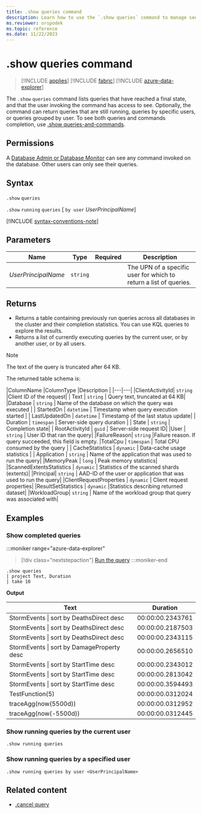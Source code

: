 ```yaml
---
title: .show queries command
description: Learn how to use the `.show queries` command to manage see invoked queries.
ms.reviewer: orspodek
ms.topic: reference
ms.date: 11/22/2023
---
```

# .show queries command

> [!INCLUDE [applies](../includes/applies-to-version/applies.md)] [!INCLUDE [fabric](../includes/applies-to-version/fabric.md)] [!INCLUDE [azure-data-explorer](../includes/applies-to-version/azure-data-explorer.md)]

The `.show` `queries` command lists queries that have reached a final state, and that the user invoking the command has access to see. Optionally, the command can return queries that are still running, queries by specific users, or queries grouped by user. To see both queries and commands completion, use [.show queries-and-commands](commands-and-queries.md).

## Permissions

A [Database Admin or Database Monitor](../access-control/role-based-access-control.md) can see any command invoked on the database. Other users can only see their queries.

## Syntax

`.show` `queries`

`.show` `running` `queries` [ `by user` *UserPrincipalName*]

[!INCLUDE [syntax-conventions-note](../includes/syntax-conventions-note.md)]

## Parameters

| Name | Type | Required | Description |
|--|--|--|--|
| *UserPrincipalName* | `string` |  |  The UPN of a specific user for which to return a list of queries. |

## Returns

* Returns a table containing previously run queries across all databases in the cluster and their completion statistics. You can use KQL queries to explore the results.
* Returns a list of currently executing queries by the current user, or by another user, or by all users.

> [!NOTE]
> The text of the query is truncated after 64 KB.

The returned table schema is:

|ColumnName |ColumnType |Description |
|---|---|
|ClientActivityId| `string` |Client ID of the request|
| Text | `string` | Query text, truncated at 64 KB|
|Database | `string` | Name of the database on which the query was executed |
| StartedOn | `datetime` | Timestamp when query execution started |
| LastUpdatedOn | `datetime` | Timestamp of the last status update|
| Duration | `timespan` | Server-side query duration |
| State | `string` | Completion state|
| RootActivityId | `guid` | Server-side request ID|
|User | `string` | User ID that ran the query|
|FailureReason| `string` |Failure reason. If query succeeded, this field is empty.
|TotalCpu | `timespan` | Total CPU consumed by the query |
| CacheStatistics | `dynamic` | Data-cache usage statistics |
| Application | `string` | Name of the application that was used to run the query|
|MemoryPeak | `long` | Peak memory statistics|
|ScannedExtentsStatistics | `dynamic` | Statistics of the scanned shards (extents)|
|Principal| `string` | AAD-ID of the user or application that was used to run the query|
|ClientRequestProperties | `dynamic` | Client request properties|
|ResultSetStatistics | `dynamic` |Statistics describing returned dataset|
|WorkloadGroup| `string` | Name of the workload group that query was associated with|

## Examples

### Show completed queries

:::moniker range="azure-data-explorer"
> [!div class="nextstepaction"]
> <a href="https://dataexplorer.azure.com/clusters/kvc6bc487453a064d3c9de.northeurope/databases/NewDatabase1?query=H4sIAAAAAAAAA9MrzsgvVygsTS3KTC1W4OWqUSgoys9KTS5RCEmtKNFRcCktSizJzM8DyZQkZqcqGBoAAA0BJaEzAAAA" target="_blank">Run the query</a>
:::moniker-end

```kusto
.show queries 
| project Text, Duration
| take 10
```

**Output**

| Text | Duration |
|--|--|
| StormEvents &#124; sort by DeathsDirect desc | 00:00:00.2343761 |
| StormEvents &#124; sort by DeathsDirect desc | 00:00:00.2187503 |
| StormEvents &#124; sort by DeathsDirect desc | 00:00:00.2343115 |
| StormEvents &#124; sort by DamageProperty desc | 00:00:00.2656510 |
| StormEvents &#124; sort by StartTime desc | 00:00:00.2343012 |
| StormEvents &#124; sort by StartTime desc | 00:00:00.2813042 |
| StormEvents &#124; sort by StartTime desc | 00:00:00.3594493 |
| TestFunction(5) | 00:00:00.0312024 |
| traceAgg(now(5500d)) | 00:00:00.0312952 |
| traceAgg(now(-5500d)) | 00:00:00.0312445 |

### Show running queries by the current user

```kusto
.show running queries 
```

### Show running queries by a specified user

```kusto
.show running queries by user <UserPrincipalName>
```

## Related content

* [.cancel query](cancel-query-command.md)
